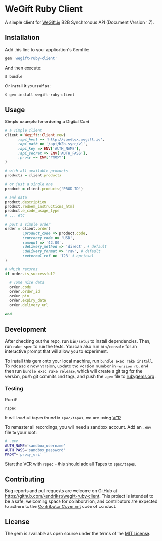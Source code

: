 # WeGift Ruby Client

A simple client for [WeGift.io][wegift] B2B Synchronous API (Document Version 1.7). 

## Installation

Add this line to your application's Gemfile:

```ruby
gem 'wegift-ruby-client'
```

And then execute:
```bash
$ bundle
```

Or install it yourself as:
```bash
$ gem install wegift-ruby-client
```

## Usage

Simple example for ordering a Digital Card
```ruby
# a simple client 
client = Wegift::Client.new(
      :api_host => 'http://sandbox.wegift.io',
      :api_path => '/api/b2b-sync/v1',
      :api_key => ENV['AUTH_NAME'],
      :api_secret => ENV['AUTH_PASS'],
      :proxy => ENV['PROXY']
)

# with all available products
products = client.products

# or just a single one
product = client.products('PROD-ID')

# and data
product.description
product.redeem_instructions_html
product.e_code_usage_type
# ... etc

# post a simple order
order = client.order(
        :product_code => product.code,
        :currency_code => 'USD',
        :amount => '42.00',
        :delivery_method => 'direct', # default
        :delivery_format => 'raw', # default        
        :external_ref => '123' # optional
)

# which returns
if order.is_successful?

  # some nice data
  order.code
  order.order_id
  order.pin
  order.expiry_date
  order.delivery_url
  
end
```

## Development

After checking out the repo, run `bin/setup` to install dependencies. Then, run `rake spec` to run the tests. You can also run `bin/console` for an interactive prompt that will allow you to experiment.

To install this gem onto your local machine, run `bundle exec rake install`. To release a new version, update the version number in `version.rb`, and then run `bundle exec rake release`, which will create a git tag for the version, push git commits and tags, and push the `.gem` file to [rubygems.org](https://rubygems.org).

### Testing

Run it!
```bash
rspec
```

It will load all tapes found in `spec/tapes`, we are using [VCR][vcr].

To remaster all recordings, you will need a sandbox account. 
Add an `.env` file to your root:

```bash
# .env
AUTH_NAME='sandbox_username'
AUTH_PASS='sandbox_password'
PROXY='proxy_uri'
```

Start the VCR with `rspec` - this should add all Tapes to `spec/tapes`.

## Contributing

Bug reports and pull requests are welcome on GitHub at https://github.com/kendrikat/wegift-ruby-client. This project is intended to be a safe, welcoming space for collaboration, and contributors are expected to adhere to the [Contributor Covenant](http://contributor-covenant.org) code of conduct.


## License

The gem is available as open source under the terms of the [MIT License](http://opensource.org/licenses/MIT).

[wegift]: http://WeGift.io
[vcr]: https://github.com/vcr/vcr
